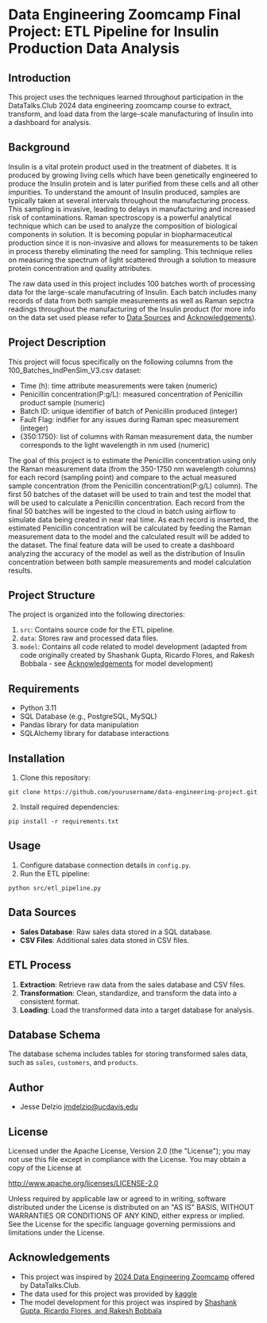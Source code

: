 # Data Engineering Zoomcamp Final Project: ETL Pipeline for Insulin Production Data Analysis

## Introduction
This project uses the techniques learned throughout participation in the DataTalks.Club 2024 data engineering zoomcamp course to extract, transform, and load data from the large-scale manufacturing of Insulin into a dashboard for analysis. 

## Background
Insulin is a vital protein product used in the treatment of diabetes. It is produced by growing living cells which have been genetically engineered to produce the Insulin protein and is later purified from these cells and all other impurities. To understand the amount of Insulin produced, samples are typically taken at several intervals throughout the manufacturing process. This sampling is invasive, leading to delays in manufacturing and increased risk of contaminations. Raman spectroscopy is a powerful analytical technique which can be used to analyze the composition of biological components in solution. It is becoming popular in biopharmaceutical production since it is non-invasive and allows for measurements to be taken in process thereby eliminating the need for sampling. This technique relies on measuring the spectrum of light scattered through a solution to measure protein concentration and quality attributes. 

The raw data used in this project includes 100 batches worth of processing data for the large-scale manufacutring of Insulin. Each batch includes many records of data from both sample measurements as well as Raman sepctra readings throughout the manufacturing of the Insulin product (for more info on the data set used please refer to [Data Sources](#data-sources) and [Acknowledgements](#acknowledgements)).

## Project Description
This project will focus specifically on the following columns from the 100_Batches_IndPenSim_V3.csv dataset:
- Time (h): time attribute measurements were taken (numeric)
- Penicillin concentration(P:g/L): measured concentration of Penicillin product sample (numeric)
- Batch ID: unique identifier of batch of Penicillin produced (integer)
- Fault Flag: indifier for any issues during Raman spec measurement (integer)
- {350:1750}: list of columns with Raman measurement data, the number corresponds to the light wavelength in nm used (numeric)

The goal of this project is to estimate the Penicillin concentration using only the Raman measurement data (from the 350-1750 nm wavelength columns) for each record (sampling point) and compare to the actual measured sample concentration (from the Penicillin concentration(P:g/L) column). The first 50 batches of the dataset will be used to train and test the model that will be used to calculate a Penicillin concentration. Each record from the final 50 batches will be ingested to the cloud in batch using airflow to simulate data being created in near real time. As each record is inserted, the estimated Penicillin concentration will be calculated by feeding the Raman measurement data to the model and the calculated result will be added to the dataset. The final feature data will be used to create a dashboard analyzing the accuracy of the model as well as the distribution of Insulin concentration between both sample measurements and model calculation results.

## Project Structure
The project is organized into the following directories:

1. `src`: Contains source code for the ETL pipeline.
2. `data`: Stores raw and processed data files.
3. `model`: Contains all code related to model development (adapted from code originally created by Shashank Gupta, Ricardo Flores, and Rakesh Bobbala - see [Acknowledgements](#acknowledgements) for model development)

## Requirements
- Python 3.11
- SQL Database (e.g., PostgreSQL, MySQL)
- Pandas library for data manipulation
- SQLAlchemy library for database interactions

## Installation
1. Clone this repository:
```
git clone https://github.com/yourusername/data-engineering-project.git
```

2. Install required dependencies:
```
pip install -r requirements.txt
```

## Usage
1. Configure database connection details in `config.py`.
2. Run the ETL pipeline:
```
python src/etl_pipeline.py
```

## Data Sources
- **Sales Database**: Raw sales data stored in a SQL database.
- **CSV Files**: Additional sales data stored in CSV files.

## ETL Process
1. **Extraction**: Retrieve raw data from the sales database and CSV files.
2. **Transformation**: Clean, standardize, and transform the data into a consistent format.
3. **Loading**: Load the transformed data into a target database for analysis.

## Database Schema
The database schema includes tables for storing transformed sales data, such as `sales`, `customers`, and `products`.

## Author
- Jesse Delzio <jmdelzio@ucdavis.edu>

## License
Licensed under the Apache License, Version 2.0 (the "License");
you may not use this file except in compliance with the License.
You may obtain a copy of the License at

http://www.apache.org/licenses/LICENSE-2.0

Unless required by applicable law or agreed to in writing, software
distributed under the License is distributed on an "AS IS" BASIS,
WITHOUT WARRANTIES OR CONDITIONS OF ANY KIND, either express or implied.
See the License for the specific language governing permissions and
limitations under the License.

## Acknowledgements
- This project was inspired by [2024 Data Engineering Zoomcamp](https://datatalks.club/blog/data-engineering-zoomcamp.html) offered by DataTalks.Club.
- The data used for this project was provided by [kaggle](https://www.kaggle.com/datasets/stephengoldie/big-databiopharmaceutical-manufacturing)
- The model development for this project was inspired by [Shashank Gupta, Ricardo Flores, and Rakesh Bobbala](https://www.kaggle.com/code/wrecked22/regression-analysis)